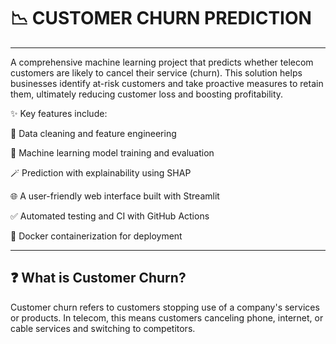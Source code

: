 # 📉 CUSTOMER CHURN PREDICTION

---

A comprehensive machine learning project that predicts whether telecom customers are likely to cancel their service (churn). This solution helps businesses identify at-risk customers and take proactive measures to retain them, ultimately reducing customer loss and boosting profitability.

✨ Key features include:

🧹 Data cleaning and feature engineering

🤖 Machine learning model training and evaluation

🪄 Prediction with explainability using SHAP

🌐 A user-friendly web interface built with Streamlit

✅ Automated testing and CI with GitHub Actions

🐳 Docker containerization for deployment

---

## ❓ What is Customer Churn?

Customer churn refers to customers stopping use of a company's services or products. In telecom, this means customers canceling phone, internet, or cable services and switching to competitors.

